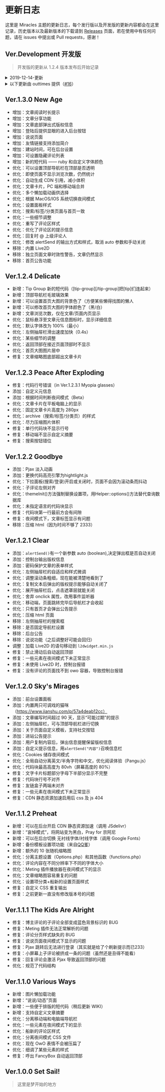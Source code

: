# 更新日志
这里是 Miracles 主题的更新日志，每个发行版以及开发版的更新内容都会在这里记录，历史版本以及最新版本的下载请到 [Releases](https://github.com/BigCoke233/miracles/releases) 页面，若在使用中有任何问题，请在 issues 中提出或 Pull requests，感谢！

## Ver.Development 开发版
> 开发版的更新从 1.2.4 版本发布后开始记录

<details><summary>2019-12-14-更新</summary><br>
  
- 增加：文章分享功能
- 增加：文章底部弹出式版权信息
- 优化：可以设置顶部导航栏在顶部是否透明
- 优化：即使页面不显示浏览次数，仍然统计
- 移除：内置 Live2D
- 移除：独立页面文章时效性警告，文章仍然显示
  
</details>



<details><summary>以下更新由 outtimes 提供（<a href="https://github.com/BigCoke233/miracles/pull/16">#16</a>）</summary><br>
  
- 添加：增加 navbar 文字判断颜色
- 添加：登陆后提供显眼的进入后台按钮
- 添加：滚动时标题栏的变色效果
- 添加：增加顶栏效果并且适配移动端
- 添加：添加文章字数阅读提示
- 优化：为夜间模式适配透明 navBar
- 添加：为 navbar 添加单独的透明样式
- 优化：关闭按钮在移动设备上的表现，并且修正了响应式参数
- 优化：调整移动端关闭按钮的表现
- 优化：调整黑夜模式下图片的表现，以及适配布局
- 优化：调整移动端 nav 的颜色表现
- 优化：优化移动端进入文章触发范围
- 优化：增加菜单文字阴影
- 优化：返回顶部按钮在移动设备的表现
- 修复：navbar 颜色自动更换无效问题
- 修复：js 规范结尾
  
</details>

## Ver.1.3.0 New Age
- 增加：文章阅读时长提示
- 增加：文章分享功能
- 增加：文章底部弹出式版权信息
- 增加：登陆后提供显眼的进入后台按钮
- 增加：说说页面
- 增加：友情链接支持添加简介
- 增加：建站时间，可在后台设置
- 增加：可设置隐藏评论列表
- 增加：新的短代码 —— ruby 和自定义字体颜色
- 优化：可以设置顶部导航栏在顶部是否透明
- 优化：即使页面不显示浏览次数，仍然统计
- 优化：自动生成 CDN 引用，减小体积
- 优化：文章卡片，PC 端和移动端合并
- 优化：多个懒加载动画供选择
- 优化：根据 MacOS/IOS 系统切换夜间模式
- 优化：设置面板样式
- 优化：搜索/标签/分类页面与首页一致
- 优化：一些细节调整
- 优化：重写了评论区样式
- 优化：优化了评论区的提示信息
- 优化：回复时 @ 上级评论人
- 优化：修改 alertSend 的输出方式和样式，取消 auto 参数和手动关闭
- 移除：内置 Live2D
- 移除：独立页面文章时效性警告，文章仍然显示
- 移除：首页公告功能

## Ver.1.2.4 Delicate
- 新增：Tip Group 新的短代码（[tip-group][/tip-group]把[tip]们连起来）
- 新增：顶部导航栏毛玻璃效果
- 新增：可以设置首页大图的背景色了（方便某些懒得找图的懒人
- 新增：可以修改首页大图的字体颜色了（黑/白）
- 新增：文章浏览次数，仅在文章/页面内页显示
- 优化：鼠标悬浮至文章元信息图标时，显示详细信息
- 优化：默认字体改为 100%（最小）
- 优化：左侧抽屉栏滑出速度加快（0.4s）
- 优化：某些细节的调整
- 优化：返回顶部在接近页面顶部时不显示
- 优化：首页大图图片居中
- 修复：文章缩略图底部超出文章卡片

## Ver.1.2.3 Peace After Exploding
- 修复：代码行号错误（in Ver.1.2.3.1 Myopia glasses）
- 添加：自定义元信息
- 添加：根据时间判断夜间模式（Beta）
- 优化：文章卡片在平板电脑上的显示
- 优化：固定文章卡片高度为 280px
- 优化：archive（搜索/标签/分类页）的样式
- 优化：尽力压缩图片体积
- 修复：单行代码块不显示行号
- 修复：移动端不显示自定义摘要
- 修复：搜索按钮错位

## Ver.1.2.2 Goodbye
- 添加：Pjax 淡入动画
- 添加：更换代码高亮引擎为hightlight.js
- 优化：下拉面板(搜索/登录)开启或关闭时，页面不会因为滚动条而抖动
- 优化：子评论左侧对齐
- 优化：themeInit()方法强制替换设置项，用Helper::options()方法替代查询数据库
- 优化：未指定语言的代码块显示
- 修复：代码块第一行最前方会有间隙
- 修复：夜间模式下，文章标签显示有问题
- 移除：压缩 html（因为时间不够了 2333）

## Ver.1.2.1 Clear
- 添加：`alertSend()`有一个新参数 auto (boolean),决定弹出框是否自动关闭
- 添加：控制台输出版权信息
- 添加：密码保护文章的表单样式
- 优化：左侧抽屉栏的自适应和样式微调
- 优化：调整滚动条粗细，现在能被清楚地看到了
- 优化：复制文本后弹出的版权提示能够自动关闭了
- 优化：展开抽屉栏后，点击遮罩层就能关闭
- 优化：舍弃 onclick 属性，改用事件监听器
- 优化：移动端，页面跳转完毕后导航栏才会收起
- 优化：只有首页才会弹出公告提示
- 优化：压缩 html 页面
- 移除：左侧抽屉栏的搜索框
- 移除：是否固定导航栏设置
- 移除：后台公告
- 移除：说说功能（之后调整好可能会回归）
- 调整：加载 Live2D 的语句移动到 `l2dwidget.min.js`
- 修复：禁止滑动后自动返回顶部
- 修复：一些元素在夜间模式下未正常显示
- 修复：未使用 Live2D 时，控制台报错
- 修复：没有评论的页面找不到 owo 容器，导致控制台报错

## Ver.1.2.0 Sky's Mirages
- 添加：前台设置面板
- 添加：内置两只可调戏的猫咪（https://www.jianshu.com/p/57a4deab12cc）
- 添加：文章编写时间超过 90 天，显示“可能过期”的提示
- 添加：左侧抽屉栏，可与顶部导航栏进行切换
- 添加：关于页面自定义模板，支持社交按钮
- 添加：进站公告提示
- 添加：用户复制内容后，弹出信息提醒保留版权信息
- 添加：自定义提示信息，用`alertSend("内容")`召唤信息栏
- 优化：Cookies 储存夜间模式
- 优化：全局自动分离英文/半角字符和中文，优化阅读体验（Pangu.js）
- 优化：代码块最高高度为 80vh（屏幕高度的 80%）
- 修复：文字卡片标题部分字母下半部分显示不完整
- 修复：代码块行号不对齐
- 修复：友链盒子两端未对齐
- 修复：一些元素在夜间模式下未正常显示
- 修复：CDN 静态资源加速启用后 css 及 js 404

## Ver.1.1.2 Preheat
- 新增：可以在后台开启 CDN 静态资源加速（调用 JSdelivr）
- 新增：“哀悼模式”，将网站变为黑白，Pray for 京阿尼
- 新增：可以在后台切换 无衬线字体/衬线字体（调用 Google Fonts）
- 新增：备份模板设置项功能（来自[QQ爹](https://qqdie.com)）
- 新增：额外的 10 张随机缩略图
- 优化：分离主题设置（Options.php）和其他函数（functions.php）
- 优化：评论内容在不同分辨率下不同的字体大小
- 优化：Meting 插件播放器在夜间模式下的显示
- 优化：文章缩略图容易重复的问题
- 优化：设置项分类+船新的设置页面样式
- 修复：自定义 CSS 重复输出
- 修复：之前更新一直没有修改版本号的问题

## Ver.1.1.1 The Kids Are Alright
- 修复：博主评论的子评论全部变成蓝色背景标识的 BUG
- 修复：Meting 插件无法正常解析的问题
- 修复：评论分页样式缺失的 BUG
- 修复：说说页面夜间模式下显示的问题
- 修复：Pjax 跳转后无法进行登录（其实就是给了个刷新提示而已233）
- 修复：小屏幕上子评论被挤成一条的问题（虽然还是丑得不能看）
- 修复：回复评论会激活 Pjax 导致返回顶部的问题
- 优化：规范了代码结构

## Ver.1.1.0 Various Ways
- 新增：图片懒加载功能
- 新增：“说说/动态”页面
- 新增：一些便于排版的短代码（稍后更新 WIKI）
- 新增：支持自定义文章摘要
- 优化：分离移动端和电脑端导航栏
- 优化：一些元素在夜间模式下的显示
- 优化：船新的评论区样式
- 优化：分离夜间模式 CSS 文件
- 优化：现在 OwO 表情不会被压扁了
- 优化：细调了某些元素的样式
- 修复：呼出 FancyBox 自动返回顶部

## Ver.1.0.0 Set Sail!

> 这里是梦开始的地方
